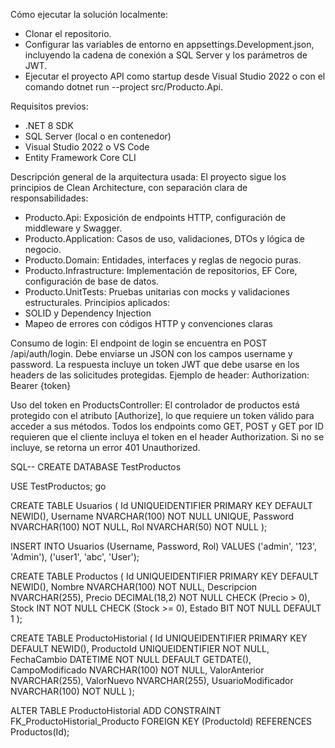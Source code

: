 Cómo ejecutar la solución localmente:
- Clonar el repositorio.
- Configurar las variables de entorno en appsettings.Development.json, incluyendo la cadena de conexión a SQL Server y los parámetros de JWT.
- Ejecutar el proyecto API como startup desde Visual Studio 2022 o con el comando dotnet run --project src/Producto.Api.

Requisitos previos:
- .NET 8 SDK
- SQL Server (local o en contenedor)
- Visual Studio 2022 o VS Code
- Entity Framework Core CLI

Descripción general de la arquitectura usada:
El proyecto sigue los principios de Clean Architecture, con separación clara de responsabilidades:
- Producto.Api: Exposición de endpoints HTTP, configuración de middleware y Swagger.
- Producto.Application: Casos de uso, validaciones, DTOs y lógica de negocio.
- Producto.Domain: Entidades, interfaces y reglas de negocio puras.
- Producto.Infrastructure: Implementación de repositorios, EF Core, configuración de base de datos.
- Producto.UnitTests: Pruebas unitarias con mocks y validaciones estructurales.
Principios aplicados:
- SOLID y Dependency Injection
- Mapeo de errores con códigos HTTP y convenciones claras

Consumo de login:
El endpoint de login se encuentra en POST /api/auth/login.
Debe enviarse un JSON con los campos username y password.
La respuesta incluye un token JWT que debe usarse en los headers de las solicitudes protegidas.
Ejemplo de header:
Authorization: Bearer {token}

Uso del token en ProductsController:
El controlador de productos está protegido con el atributo [Authorize], lo que requiere un token válido para acceder a sus métodos.
Todos los endpoints como GET, POST y GET por ID requieren que el cliente incluya el token en el header Authorization.
Si no se incluye, se retorna un error 401 Unauthorized.

SQL--
CREATE DATABASE TestProductos

USE TestProductos;
go

CREATE TABLE Usuarios (
    Id UNIQUEIDENTIFIER PRIMARY KEY DEFAULT NEWID(),
    Username NVARCHAR(100) NOT NULL UNIQUE,
    Password NVARCHAR(100) NOT NULL,
    Rol NVARCHAR(50) NOT NULL
);

INSERT INTO Usuarios (Username, Password, Rol)
VALUES ('admin', '123', 'Admin'),
       ('user1', 'abc', 'User');

CREATE TABLE Productos (
    Id UNIQUEIDENTIFIER PRIMARY KEY DEFAULT NEWID(),
    Nombre NVARCHAR(100) NOT NULL,
    Descripcion NVARCHAR(255),
    Precio DECIMAL(18,2) NOT NULL CHECK (Precio > 0),
    Stock INT NOT NULL CHECK (Stock >= 0),
	Estado BIT NOT NULL DEFAULT 1
);

CREATE TABLE ProductoHistorial (
    Id UNIQUEIDENTIFIER PRIMARY KEY DEFAULT NEWID(),
    ProductoId UNIQUEIDENTIFIER NOT NULL,
    FechaCambio DATETIME NOT NULL DEFAULT GETDATE(),
    CampoModificado NVARCHAR(100) NOT NULL,
    ValorAnterior NVARCHAR(255),
    ValorNuevo NVARCHAR(255),
    UsuarioModificador NVARCHAR(100) NOT NULL
);

ALTER TABLE ProductoHistorial
ADD CONSTRAINT FK_ProductoHistorial_Producto
FOREIGN KEY (ProductoId) REFERENCES Productos(Id);
